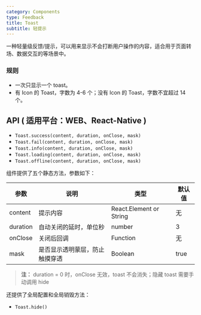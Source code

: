 ```yaml
---
category: Components
type: Feedback
title: Toast
subtitle: 轻提示
---
```



一种轻量级反馈/提示，可以用来显示不会打断用户操作的内容，适合用于页面转场、数据交互的等场景中。


### 规则
- 一次只显示一个 toast。
- 有 Icon 的 Toast，字数为 4-6 个；没有 Icon 的 Toast，字数不宜超过 14 个。


## API ( 适用平台：WEB、React-Native )

- `Toast.success(content, duration, onClose, mask)`
- `Toast.fail(content, duration, onClose, mask)`
- `Toast.info(content, duration, onClose, mask)`
- `Toast.loading(content, duration, onClose, mask)`
- `Toast.offline(content, duration, onClose, mask)`

组件提供了五个静态方法，参数如下：

| 参数       | 说明           | 类型                       | 默认值       |
|------------|----------------|----------------------------|--------------|
| content    | 提示内容       | React.Element or String    | 无           |
| duration   | 自动关闭的延时，单位秒 | number                 | 3          |
| onClose    | 关闭后回调 |  Function                 | 无          |
| mask    | 是否显示透明蒙层，防止触摸穿透 |  Boolean  | true          |

> **注：**  duration = 0 时，onClose 无效，toast 不会消失；隐藏 toast 需要手动调用 hide

还提供了全局配置和全局销毁方法：

- `Toast.hide()`

